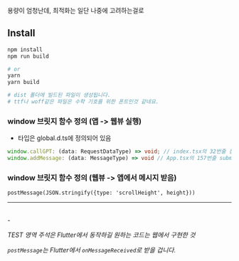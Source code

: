 용량이 엄청난데, 최적화는 일단 나중에 고려하는걸로

## Install

```bash
npm install
npm run build

# or
yarn
yarn build

# dist 폴더에 빌드된 파일이 생성됩니다.
# ttf나 woff같은 파일은 수학 기호를 위한 폰트인것 같네요.

```

### window 브릿지 함수 정의 (앱 -> 웹뷰 실행)

- 타입은 global.d.ts에 정의되어 있음

```typescript
window.callGPT: (data: RequestDataType) => void; // index.tsx의 32번줄 참고
window.addMessage: (data: MessageType) => void // App.tsx의 157번줄 submitQuestion 참고
```


### window 브릿지 함수 정의 (웹뷰 -> 앱에서 메시지 받음)

```
postMessage(JSON.stringify({type: 'scrollHeight', height}))
```


---

<br/>
-
<br/>

<i>TEST 영역 주석은 Flutter에서 동작하길 원하는 코드는 웹에서 구현한 것</i>

<i>`postMessage`는 Flutter에서 `onMessageReceived`로 받을 겁니다.</i>